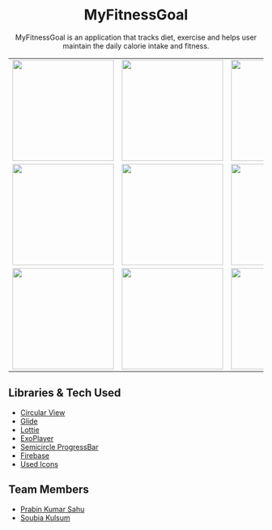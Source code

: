 <h1 align="center">MyFitnessGoal</h1>

<p align="center">  
MyFitnessGoal is an application that tracks diet, exercise and helps user maintain the daily calorie intake and fitness.
</p>

<table>
  
  <tr>
    <td><img src="https://i.postimg.cc/d1VZT1fG/appIcon2.jpg" width="200"/></td>
    <td><img src="https://i.postimg.cc/nrLKZTZb/IMG-20210620-190948.jpg" width="200"/></td>
    <td><img src="https://i.postimg.cc/T1HVPmYy/IMG-20210620-191018.jpg" width="200"/></td>
    <td><img src="https://i.postimg.cc/ZKCPMfV6/IMG-20210620-191053.jpg" width="200"/></td>
  </tr>
  
  
  <tr>
    <td><img src="https://i.postimg.cc/Gp1k9brj/IMG-20210620-191116.jpg"   width="200"/></td>
    <td><img src="https://i.postimg.cc/MpB7WnkT/IMG-20210620-191131.jpg"  width="200"/></td>
    <td><img src="https://i.postimg.cc/xjsygry0/IMG-20210620-191203.jpg"   width="200"/></td>
    <td><img src="https://i.postimg.cc/MT9RsRBs/IMG-20210620-191238.jpg"  width="200"/></td>
  </tr>
  
  <tr>
    <td><img src="https://i.postimg.cc/xdyLzB1V/IMG-20210620-191305.jpg"  width="200"/></td>
    <td><img src="https://i.postimg.cc/C1hkHJRB/IMG-20210620-191317.jpg"  width="200"/></td>
    <td><img src="https://i.postimg.cc/X7mKSwzm/IMG-20210620-191334.jpg"  width="200"/></td>
    <td><img src="https://i.postimg.cc/HWJ4SZSX/12.jpg"  width="200"/></td>
  </tr>
 
 </table>

## Libraries & Tech Used
- [Circular View](https://github.com/hdodenhof/CircleImageView) 
- [Glide](https://github.com/bumptech/glide) 
- [Lottie](https://github.com/airbnb/lottie-android) 
- [ExoPlayer](https://exoplayer.dev/hello-world.html) 
- [Semicircle ProgressBar](https://github.com/hadibtf/SemiCircleArcProgressBar) 
- [Firebase](https://firebase.google.com/)
- [Used Icons](https://www.flaticon.com/)


## Team Members 
- [Prabin Kumar Sahu](https://prabinkumarsahu28.wixsite.com/about)
- [Soubia Kulsum](https://soubiakulsum.github.io)
